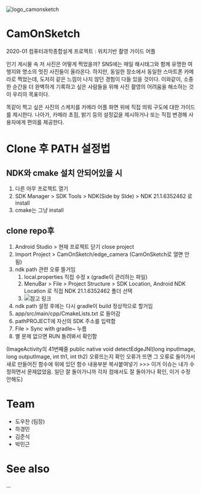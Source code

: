 ![logo_camonsketch](https://user-images.githubusercontent.com/44190293/82134943-5501e700-9838-11ea-9407-3e0779b36ef1.png)
#  CamOnSketch
2020-01 컴퓨터과학종합설계 프로젝트 : 위치기반 촬영 가이드 어플

  인기 게시물 속 저 사진은 어떻게 찍었을까? SNS에는 매일 해시태그와 함께 유명한 여행지와 명소의 멋진 사진들이 올라온다. 하지만, 동일한 장소에서 동일한 스마트폰 카메라로 찍었는데, 도저히 같은 느낌이 나지 않던 경험이 다들 있을 것이다. 이와같이, 소중한 순간을 더 완벽하게 기록하고 싶은 사람들을 위해 사진 촬영의 어려움을 해소하는 것이 우리의 목표이다.
  
  똑같이 찍고 싶은 사진의 스케치를 카메라 어플 화면 위에 직접 띄워 구도에 대한 가이드를 제시한다. 나아가, 카메라 초점, 밝기 등의 설정값을 제시하거나 또는 직접 변경해 사용자에게 편의를 제공한다.

# Clone 후 PATH 설정법

## NDK와 cmake 설치 안되어있을 시

1.  다른 아무 프로젝트 열기
2.  SDK Manager > SDK Tools > NDK(Side by SIde) > NDK 21.1.6352462 로 install
3.  cmake는 그냥 install

## clone repo후

1.  Android Studio > 현재 프로젝트 닫기 close project
2.  Import Project > CamOnSketch/edge_camera (CamOnSketch로 열면 안됨)
3.  ndk path 관련 오류 뜰거임
    1.  local.properties 직접 수정 x (gradle이 관리하는 파일)
    2.  MenuBar > File > Project Structure > SDK Location, Android NDK Location 로 직접 NDK 21.1.6352462 폴더 선택
    3.  ![참고 링크](https://stackoverflow.com/questions/39159357/how-to-set-android-ndk-home-so-that-android-studio-does-not-ask-for-ndk-location)
4.  ndk path 설정 후에는 다시 gradle이 build 정상적으로 할거임
5.  app/src/main/cpp/CmakeLists.txt 로 들어감
6.  pathPROJECT에 자신의 SDK 주소를 입력함
7.  File > Sync with gradle~ 누름
8.  별 문제 없으면 RUN 돌려봐서 확인함

(ImageActivity의 41번째줄 public native void detectEdgeJNI(long inputImage, long outputImage, int th1, int th2) 오류뜨는지 확인
  오류가 뜨면 그 오류로 들어가서 새로 만들어진 함수에 위에 있던 함수 내용부분 복사붙여넣기 >>> 이거 이슈는 내가 수정하면서 문제없었음. 일단 잘 돌아가니까 각자 컴에서도 잘 돌아가나 확인, 이거 수정 안해도)
  
# Team
  -  도우찬 (팀장)
  -  하경민
  -  김준식
  -  박민근
  
# See also
  ...

